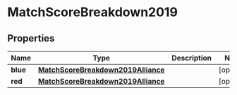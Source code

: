 
# MatchScoreBreakdown2019

## Properties

| Name     | Type                                                                      | Description | Notes      |
| -------- | ------------------------------------------------------------------------- | ----------- | ---------- |
| **blue** | [**MatchScoreBreakdown2019Alliance**](MatchScoreBreakdown2019Alliance.md) |             | [optional] |
| **red**  | [**MatchScoreBreakdown2019Alliance**](MatchScoreBreakdown2019Alliance.md) |             | [optional] |
